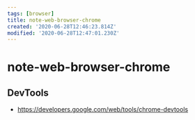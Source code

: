 ```yaml
---
tags: [browser]
title: note-web-browser-chrome
created: '2020-06-28T12:46:23.814Z'
modified: '2020-06-28T12:47:01.230Z'
---
```


# note-web-browser-chrome

## DevTools

- https://developers.google.com/web/tools/chrome-devtools
